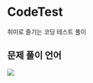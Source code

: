 # CodeTest
취미로 즐기는 코딩 테스트 풀이

## 문제 풀이 언어
<img src="https://img.shields.io/badge/Python-3776AB?style=for-the-badge&logo=Python&logoColor=white"> 
